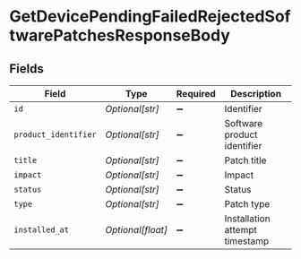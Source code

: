# GetDevicePendingFailedRejectedSoftwarePatchesResponseBody


## Fields

| Field                          | Type                           | Required                       | Description                    |
| ------------------------------ | ------------------------------ | ------------------------------ | ------------------------------ |
| `id`                           | *Optional[str]*                | :heavy_minus_sign:             | Identifier                     |
| `product_identifier`           | *Optional[str]*                | :heavy_minus_sign:             | Software product identifier    |
| `title`                        | *Optional[str]*                | :heavy_minus_sign:             | Patch title                    |
| `impact`                       | *Optional[str]*                | :heavy_minus_sign:             | Impact                         |
| `status`                       | *Optional[str]*                | :heavy_minus_sign:             | Status                         |
| `type`                         | *Optional[str]*                | :heavy_minus_sign:             | Patch type                     |
| `installed_at`                 | *Optional[float]*              | :heavy_minus_sign:             | Installation attempt timestamp |